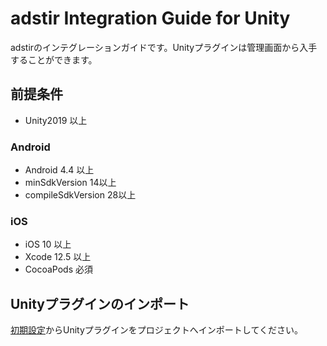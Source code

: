 # adstir Integration Guide for Unity

adstirのインテグレーションガイドです。Unityプラグインは管理画面から入手することができます。

## 前提条件
* Unity2019 以上

### Android
* Android 4.4 以上
* minSdkVersion 14以上
* compileSdkVersion 28以上

### iOS

* iOS 10 以上
* Xcode 12.5 以上
* CocoaPods 必須

## Unityプラグインのインポート

[初期設定](init.md)からUnityプラグインをプロジェクトへインポートしてください。
